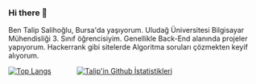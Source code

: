 ### Hi there 👋

Ben Talip Salihoğlu, Bursa'da yaşıyorum. Uludağ Üniversitesi Bilgisayar Mühendisliği 3. Sınıf öğrencisiyim. Genellikle Back-End alanında projeler yapıyorum. Hackerrank gibi sitelerde Algoritma soruları çözmekten keyif alıyorum.

[![Top Langs](https://github-readme-stats.vercel.app/api/top-langs/?username=TalipSalihoglu&hide=hlsl,ShaderLab&langs_count=3&show_icons=true&theme=cobalt)](https://github.com/anuraghazra/github-readme-stats)
&nbsp;&nbsp;&nbsp;&nbsp;&nbsp;&nbsp;&nbsp;&nbsp;&nbsp;&nbsp;&nbsp;
[![Talip'in Github İstatistikleri](https://github-readme-stats.vercel.app/api?username=TalipSalihoglu&show_icons=true&theme=cobalt)](https://github.com/anuraghazra/github-readme-stats)

